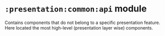 # `:presentation:common:api` module

Contains components that do not belong to a specific presentation feature.
Here located the most high-level (presentation layer wise) components.